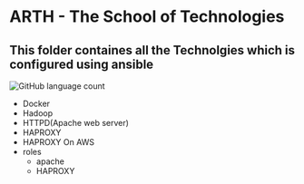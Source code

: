 # ARTH - The School of Technologies

## This folder containes all the Technolgies which is configured using ansible

![GitHub language count](https://img.shields.io/github/languages/count/venkateshpensalwar/ARTH?style=for-the-badge)


 - Docker
 - Hadoop
 - HTTPD(Apache web server)
 - HAPROXY
 - HAPROXY On AWS
 - roles
    - apache
    - HAPROXY